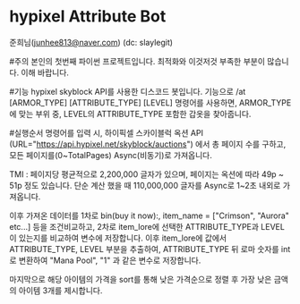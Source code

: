 # hypixel Attribute Bot
준희님(junhee813@naver.com) (dc: slaylegit)

#주의 
본인의 첫번째 파이썬 프로젝트입니다. 최적화와 이것저것 부족한 부분이 많습니다.
이해 바랍니다.

#기능
hypixel skyblock API를 사용한 디스코드 봇입니다.
기능으로 /at [ARMOR_TYPE] [ATTRIBUTE_TYPE] [LEVEL] 명령어를 사용하면,
ARMOR_TYPE에 맞는 부위 중, LEVEL의 ATTRIBUTE_TYPE 포함한 갑옷을 찾아줍니다.

#실행순서
명령어를 입력 시, 하이픽셀 스카이블럭 옥션 API (URL="https://api.hypixel.net/skyblock/auctions")
에서 총 페이지 수를 구하고, 모든 페이지를(0~TotalPages) Async(비동기)로 가져옵니다.

TMI : 페이지당 평균적으로 2,200,000 글자가 있으며, 페이지는 옥션에 따라 49p ~ 51p 정도 있습니다.
단순 계산 했을 때 110,000,000 글자를 Async로 1~2초 내외로 가져옵니다.

이후 가져온 데이터를 1차로 bin(buy it now):, item_name = ["Crimson", "Aurora" etc...] 등을 조건비교하고,
2차로 item_lore에 선택한 ATTRIBUTE_TYPE과 LEVEL이 있는지를 비교하여 변수에 저장합니다.
이후 item_lore에 값에서 ATTRIBUTE_TYPE, LEVEL 부분을 추출하여,
ATTRIBUTE_TYPE 뒤 로마 숫자를 int로 변환하여 "Mana Pool", "1" 과 같은 변수로 저장합니다.

마지막으로 해당 아이템의 가격을 sort를 통해 낮은 가격순으로 정렬 후 
가장 낮은 금액의 아이템 3개를 제시합니다.

